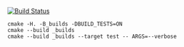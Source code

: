 [![Build Status](https://travis-ci.org/v6854384/vector_example.svg?branch=master)](https://travis-ci.org/v6854384/vector_example)
```
cmake -H. -B_builds -DBUILD_TESTS=ON
cmake --build _builds
cmake --build _builds --target test -- ARGS=--verbose
```
